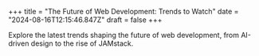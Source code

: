 +++
title = "The Future of Web Development: Trends to Watch"
date = "2024-08-16T12:15:46.847Z"
draft = false
+++

  Explore the latest trends shaping the future of web development, from AI-driven design to the rise of JAMstack.
        